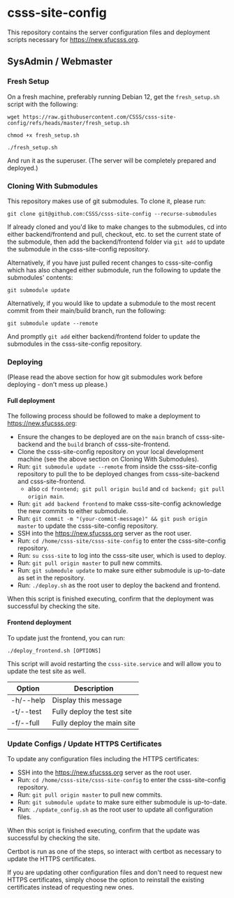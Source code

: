 # csss-site-config

This repository contains the server configuration files and deployment scripts necessary for https://new.sfucsss.org.

## SysAdmin / Webmaster

### Fresh Setup

On a fresh machine, preferably running Debian 12, get the `fresh_setup.sh` script with the following:

`wget https://raw.githubusercontent.com/CSSS/csss-site-config/refs/heads/master/fresh_setup.sh`

`chmod +x fresh_setup.sh`

`./fresh_setup.sh`

And run it as the superuser. (The server will be completely prepared and deployed.)

### Cloning With Submodules

This repository makes use of git submodules. To clone it, please run:

`git clone git@github.com:CSSS/csss-site-config --recurse-submodules`

If already cloned and you'd like to make changes to the submodules, cd into either backend/frontend and pull, checkout, etc. to set the current state of the submodule, then add the backend/frontend folder via `git add` to update the submodule in the csss-site-config repository.

Alternatively, if you have just pulled recent changes to csss-site-config which has also changed either submodule, run the following to update the submodules' contents:

`git submodule update`

Alternatively, if you would like to update a submodule to the most recent commit from their main/build branch, run the following:

`git submodule update --remote`

And promptly `git add` either backend/frontend folder to update the submodules in the csss-site-config repository.

### Deploying

(Please read the above section for how git submodules work before deploying - don't mess up please.)
#### Full deployment
The following process should be followed to make a deployment to https://new.sfucsss.org:

- Ensure the changes to be deployed are on the `main` branch of csss-site-backend and the `build` branch of csss-site-frontend.
- Clone the csss-site-config repository on your local development machine (see the above section on Cloning With Submodules).
- Run: `git submodule update --remote` from inside the csss-site-config repository to pull the to be deployed changes from csss-site-backend and csss-site-frontend.
  - also `cd frontend; git pull origin build` and `cd backend; git pull origin main`.
- Run: `git add backend frontend` to make csss-site-config acknowledge the new commits to either submodule.
- Run: `git commit -m "(your-commit-message)" && git push origin master` to update the csss-site-config repository.
- SSH into the https://new.sfucsss.org server as the root user.
- Run: `cd /home/csss-site/csss-site-config` to enter the csss-site-config repository.
- Run: `su csss-site` to log into the csss-site user, which is used to deploy.
- Run: `git pull origin master` to pull new commits.
- Run: `git submodule update` to make sure either submodule is up-to-date as set in the repository.
- Run: `./deploy.sh` as the root user to deploy the backend and frontend.

When this script is finished executing, confirm that the deployment was successful by checking the site.

#### Frontend deployment
To update just the frontend, you can run:
```
./deploy_frontend.sh [OPTIONS]
```

This script will avoid restarting the `csss-site.service` and will allow you to update the test site as well.

| Option | Description |
|-----------|-------------|
| -h/--help | Display this message |
| -t/--test | Fully deploy the test site |
| -f/--full | Fully deploy the main site |


### Update Configs / Update HTTPS Certificates

To update any configuration files including the HTTPS certificates:

- SSH into the https://new.sfucsss.org server as the root user.
- Run: `cd /home/csss-site/csss-site-config` to enter the csss-site-config repository.
- Run: `git pull origin master` to pull new commits.
- Run: `git submodule update` to make sure either submodule is up-to-date.
- Run: `./update_config.sh` as the root user to update all configuration files.

When this script is finished executing, confirm that the update was successful by checking the site.

Certbot is run as one of the steps, so interact with certbot as necessary to update the HTTPS certificates.

If you are updating other configuration files and don't need to request new HTTPS certificates, simply choose the option to reinstall the existing certificates instead of requesting new ones.
